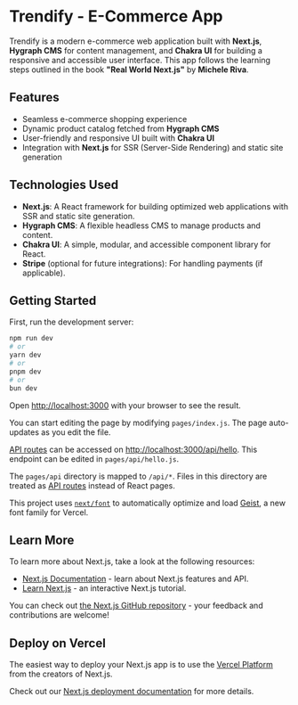 # Trendify - E-Commerce App

Trendify is a modern e-commerce web application built with **Next.js**, **Hygraph CMS** for content management, and **Chakra UI** for building a responsive and accessible user interface. This app follows the learning steps outlined in the book **"Real World Next.js"** by **Michele Riva**.

## Features
- Seamless e-commerce shopping experience
- Dynamic product catalog fetched from **Hygraph CMS**
- User-friendly and responsive UI built with **Chakra UI**
- Integration with **Next.js** for SSR (Server-Side Rendering) and static site generation

## Technologies Used
- **Next.js**: A React framework for building optimized web applications with SSR and static site generation.
- **Hygraph CMS**: A flexible headless CMS to manage products and content.
- **Chakra UI**: A simple, modular, and accessible component library for React.
- **Stripe** (optional for future integrations): For handling payments (if applicable).

## Getting Started

First, run the development server:

```bash
npm run dev
# or
yarn dev
# or
pnpm dev
# or
bun dev
```

Open [http://localhost:3000](http://localhost:3000) with your browser to see the result.

You can start editing the page by modifying `pages/index.js`. The page auto-updates as you edit the file.

[API routes](https://nextjs.org/docs/pages/building-your-application/routing/api-routes) can be accessed on [http://localhost:3000/api/hello](http://localhost:3000/api/hello). This endpoint can be edited in `pages/api/hello.js`.

The `pages/api` directory is mapped to `/api/*`. Files in this directory are treated as [API routes](https://nextjs.org/docs/pages/building-your-application/routing/api-routes) instead of React pages.

This project uses [`next/font`](https://nextjs.org/docs/pages/building-your-application/optimizing/fonts) to automatically optimize and load [Geist](https://vercel.com/font), a new font family for Vercel.

## Learn More

To learn more about Next.js, take a look at the following resources:

- [Next.js Documentation](https://nextjs.org/docs) - learn about Next.js features and API.
- [Learn Next.js](https://nextjs.org/learn-pages-router) - an interactive Next.js tutorial.

You can check out [the Next.js GitHub repository](https://github.com/vercel/next.js) - your feedback and contributions are welcome!

## Deploy on Vercel

The easiest way to deploy your Next.js app is to use the [Vercel Platform](https://vercel.com/new?utm_medium=default-template&filter=next.js&utm_source=create-next-app&utm_campaign=create-next-app-readme) from the creators of Next.js.

Check out our [Next.js deployment documentation](https://nextjs.org/docs/pages/building-your-application/deploying) for more details.
